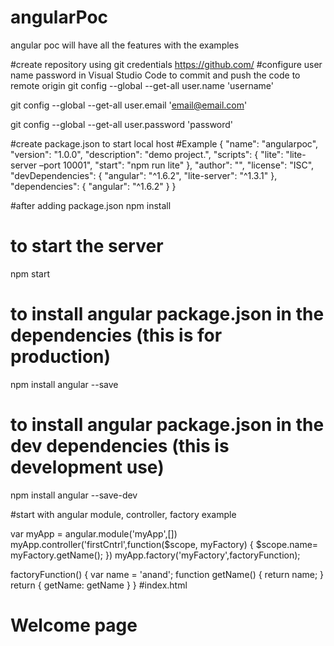# angularPoc
angular poc will have all the features with the examples 

#create repository using git credentials
https://github.com/
#configure user name password in Visual Studio Code to commit and push the code to remote origin
git config --global --get-all user.name 'username'

git config --global --get-all user.email 'email@email.com'

git config --global --get-all user.password  'password'

#create package.json to start local host
#Example
{
  "name": "angularpoc",
  "version": "1.0.0",
  "description": "demo project.",
  "scripts": {
    "lite": "lite-server –port 10001",
    "start": "npm run lite"
  },
  "author": "",
  "license": "ISC",
  "devDependencies": {
    "angular": "^1.6.2",
    "lite-server": "^1.3.1"
  },
  "dependencies": {
    "angular": "^1.6.2"
  }
}

#after adding package.json 
npm install

# to start the server 
npm start

# to install angular package.json in the dependencies (this is for production)

npm install angular --save 

# to install angular package.json in the dev dependencies (this is development use)

npm install angular --save-dev

#start with angular module, controller, factory example

var myApp = angular.module('myApp',[])
myApp.controller('firstCntrl',function($scope, myFactory) {
    $scope.name= myFactory.getName();
})
myApp.factory('myFactory',factoryFunction);

factoryFunction() {
    var name = 'anand';
    function getName() {
        return name;
    } 
    return {
        getName: getName
    }
}
#index.html
<!doctype html>
<html ng-app="myApp">
    <script src="node_modules/angular/angular.js"></script>
    <body>
        <h1 ng-controller="firstCntrl">Welcome page <span ng-bind='name'></span></h1>
    </body>
</html>
